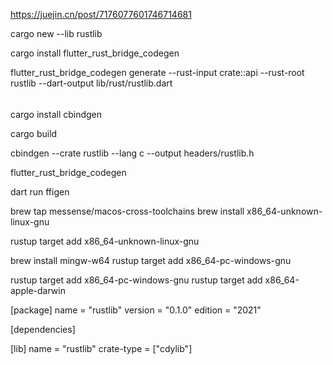 https://juejin.cn/post/7176077601746714681

cargo new --lib rustlib

cargo install flutter_rust_bridge_codegen


flutter_rust_bridge_codegen generate --rust-input crate::api --rust-root rustlib --dart-output lib/rust/rustlib.dart


######
cargo install cbindgen

cargo build

cbindgen --crate rustlib --lang c --output headers/rustlib.h

flutter_rust_bridge_codegen

dart run ffigen

brew tap messense/macos-cross-toolchains
brew install x86_64-unknown-linux-gnu

rustup target add x86_64-unknown-linux-gnu

brew install mingw-w64
rustup target add x86_64-pc-windows-gnu

rustup target add x86_64-pc-windows-gnu
rustup target add x86_64-apple-darwin

[package]
name = "rustlib"
version = "0.1.0"
edition = "2021"

[dependencies]

[lib]
name = "rustlib"
crate-type = ["cdylib"]


